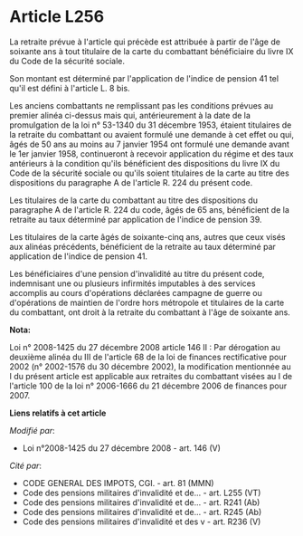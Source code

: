 # Article L256

La retraite prévue à l'article qui précède est attribuée à partir de l'âge de soixante ans à tout titulaire de la carte du
combattant bénéficiaire du livre IX du Code de la sécurité sociale. 

Son montant est déterminé par l'application de l'indice de pension 41 tel qu'il est défini à l'article L. 8 bis. 

Les anciens combattants ne remplissant pas les conditions prévues au premier alinéa ci-dessus mais qui, antérieurement à la
date de la promulgation de la loi n° 53-1340 du 31 décembre 1953, étaient titulaires de la retraite du combattant ou avaient
formulé une demande à cet effet ou qui, âgés de 50 ans au moins au 7 janvier 1954 ont formulé une demande avant le 1er
janvier 1958, continueront à recevoir application du régime et des taux antérieurs à la condition qu'ils bénéficient des
dispositions du livre IX du Code de la sécurité sociale ou qu'ils soient titulaires de la carte au titre des dispositions du
paragraphe A de l'article R. 224 du présent code. 

Les titulaires de la carte du combattant au titre des dispositions du paragraphe A de l'article R. 224 du code, âgés de 65
ans, bénéficient de la retraite au taux déterminé par application de l'indice de pension 39. 

Les titulaires de la carte âgés de soixante-cinq ans, autres que ceux visés aux alinéas précédents, bénéficient de la
retraite au taux déterminé par application de l'indice de pension 41. 

Les bénéficiaires d'une pension d'invalidité au titre du présent code, indemnisant une ou plusieurs infirmités imputables à
des services accomplis au cours d'opérations déclarées campagne de guerre ou d'opérations de maintien de l'ordre hors
métropole et titulaires de la carte du combattant, ont droit à la retraite du combattant à l'âge de soixante ans.

**Nota:**

Loi n° 2008-1425 du 27 décembre 2008 article 146 II : Par dérogation au deuxième alinéa du III de l'article 68 de la loi de
finances rectificative pour 2002 (n° 2002-1576 du 30 décembre 2002), la modification mentionnée au I du présent article est
applicable aux retraites du combattant visées au I de l'article 100 de la loi n° 2006-1666 du 21 décembre 2006 de finances
pour 2007.

**Liens relatifs à cet article**

_Modifié par_:

  - Loi n°2008-1425 du 27 décembre 2008 - art. 146 (V)

_Cité par_:

  - CODE GENERAL DES IMPOTS, CGI. - art. 81 (MMN)
  - Code des pensions militaires d'invalidité et de... - art. L255 (VT)
  - Code des pensions militaires d'invalidité et de... - art. R241 (Ab)
  - Code des pensions militaires d'invalidité et de... - art. R245 (Ab)
  - Code des pensions militaires d'invalidité et des v - art. R236 (V)
